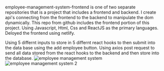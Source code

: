 <!-- ### `npm start`

Runs the app in the development mode.\
Open [http://localhost:3000](http://localhost:3000) to view it in the browser.

The page will reload if you make edits.\
You will also see any lint errors in the console. -->

employee-management-system-frontend is one of two separate repositories that is a project that includes a frontend and backend.
I create api's connecting from the frontend to the backend to manipulate the dom dynamically.
This repo from github includes the frontend portion of this project.
Using Javascript, Html, Css and ReactJS as the primary languages.
Deloyed the frontend using netlify.

Using 5 differnt inputs to store in 5 differnt react hooks to then submit into the data base using the add employee button.
Using axios post request to send all data stored from the react hooks to the backend and then store into the database.
![employee management system](https://user-images.githubusercontent.com/66877732/130699558-717bc872-a641-41a7-aa0e-42d8420737a2.png)
![employee management system 2](https://user-images.githubusercontent.com/66877732/130727919-6674400d-e691-4790-bfd1-39ddc5e7e879.png)
